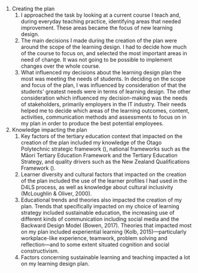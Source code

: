 1. Creating the plan
    1. I approached the task by looking at a current course I teach and, during everyday teaching practice, identifying areas that needed improvement. These areas became the focus of new learning design.
    2. The main decisions I made during the creation of the plan were around the scope of the learning design. I had to decide how much of the course to focus on, and selected the most important areas in need of change. It was not going to be possible to implement changes over the whole course.
    3. What influenced my decisions about the learning design plan the most was meeting the needs of students. In deciding on the scope and focus of the plan, I was influenced by consideration of that the students' greatest needs were in terms of learning design. The other consideration which influenced my decision-making was the needs of stakeholders, primarily employers in the IT industry. Their needs helped me to decide which areas of the learning outcomes, content, activities, communication methods and assessments to focus on in my plan in order to produce the best potential employees.
2. Knowledge impacting the plan
    1. Key factors of the tertiary education context that impacted on the creation of the plan included my knowledge of the Otago Polytechnic strategic framework (), national frameworks such as the Māori Tertiary Education Framework and the Tertiary Education Strategy, and quality drivers such as the New Zealand Qualifications Framework ().
    2. Learner diversity and cultural factors that impacted on the creation of the plan included the use of the learner profiles I had used in the D4LS process, as well as knowledge about cultural inclusivity (McLoughlin & Oliver, 2000).
    3. Educational trends and theories also impacted the creation of my plan. Trends that specifically impacted on my choice of learning strategy included sustainable education, the increasing use of different kinds of communication including social media and the Backward Design Model (Bowen, 2017). Theories that impacted most on my plan included experiential learning (Kolb, 2015)—particularly workplace-like experience, teamwork, problem solving and reflection—and to some extent situated cognition and social constructivism.
    4. Factors concerning sustainable learning and teaching impacted a lot on my learning design plan.
